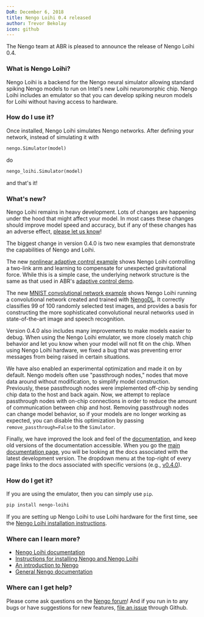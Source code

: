 ```yaml
---
DoR: December 6, 2018
title: Nengo Loihi 0.4 released
author: Trevor Bekolay
icon: github
---
```


The Nengo team at ABR is pleased to announce
the release of Nengo Loihi 0.4.

### What is Nengo Loihi?

Nengo Loihi is a backend for the Nengo neural simulator
allowing standard spiking Nengo models
to run on Intel's new Loihi neuromorphic chip.
Nengo Loihi includes an emulator so that
you can develop spiking neuron models
for Loihi without having access to hardware.

### How do I use it?

Once installed, Nengo Loihi simulates Nengo networks.
After defining your network, instead of simulating it with

```python
nengo.Simulator(model)
```

do

```python
nengo_loihi.Simulator(model)
```

and that's it!

### What's new?

Nengo Loihi remains in heavy development.
Lots of changes are happening under the hood
that might affect your model.
In most cases these changes should improve model speed and accuracy,
but if any of these changes has an adverse effect,
[please let us know](https://github.com/nengo/nengo-loihi/issues/new)!

The biggest change in version 0.4.0 is two new examples
that demonstrate the capabilities of Nengo and Loihi.

The new [nonlinear adaptive control example](https://www.nengo.ai/nengo-loihi/examples/adaptive_motor_control.html)
shows Nengo Loihi controlling a two-link arm
and learning to compensate for unexpected gravitational force.
While this is a simple case,
the underlying network structure is the same as
that used in ABR's
[adaptive control demo](https://www.youtube.com/watch?list=PL0Xs4sfQU-Q1MeTNaizzFWYv1Xz3ua7ZA&v=muaG2VETgHU).

The new [MNIST convolutional network example](https://www.nengo.ai/nengo-loihi/examples/mnist_convnet.html)
shows Nengo Loihi running a convolutional network
created and trained with [NengoDL](https://www.nengo.ai/nengo-dl).
It correctly classifies 99 of 100 randomly selected test images,
and provides a basis for constructing
the more sophisticated convolutional neural networks
used in state-of-the-art image and speech recognition.

Version 0.4.0 also includes many improvements
to make models easier to debug.
When using the Nengo Loihi emulator,
we more closely match chip behavior
and let you know when your model
will not fit on the chip.
When using Nengo Loihi hardware,
we fixed a bug that was preventing
error messages from being raised
in certain situations.

We have also enabled an experimental optimization
and made it on by default.
Nengo models often use "passthrough nodes,"
nodes that move data around without modification,
to simplify model construction.
Previously, these passthrough nodes were implemented
off-chip by sending chip data to the host and back again.
Now, we attempt to replace passthrough nodes
with on-chip connections in order to reduce
the amount of communication between chip and host.
Removing passthrough nodes can change model behavior,
so if your models are no longer working as expected,
you can disable this optimization by passing
`remove_passthrough=False` to the `Simulator`.

Finally, we have improved the look and feel
of the [documentation](https://www.nengo.ai/nengo-loihi/),
and keep old versions of the documentation accessible.
When you go the
[main documentation page](https://www.nengo.ai/nengo-loihi/),
you will be looking at the docs associated with
the latest development version.
The dropdown menu at the top-right of every page
links to the docs associated with specific versions
(e.g., [v0.4.0](https://www.nengo.ai/nengo-loihi/v0.4.0/)).

### How do I get it?

If you are using the emulator, then you can
simply use `pip`.

```bash
pip install nengo-loihi
```

If you are setting up Nengo Loihi
to use Loihi hardware for the first time,
see the [Nengo Loihi installation instructions](https://www.nengo.ai/nengo-loihi/installation.html).

### Where can I learn more?

- [Nengo Loihi documentation](https://www.nengo.ai/nengo-loihi)
- [Instructions for installing Nengo and Nengo Loihi](https://www.nengo.ai/nengo-loihi/installation.html)
- [An introduction to Nengo](https://www.nengo.ai/quickstart.html)
- [General Nengo documentation](https://www.nengo.ai/)

### Where can I get help?

Please come ask questions on the
[Nengo forum](https://forum.nengo.ai/c/backends/loihi)!
And if you run in to any bugs or have suggestions for new features,
[file an issue](https://github.com/nengo/nengo-loihi/issues)
through Github.

